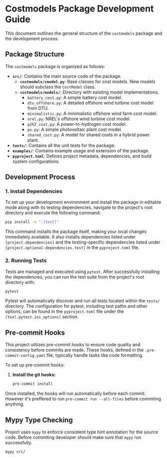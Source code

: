 # Costmodels Package Development Guide

This document outlines the general structure of the `costmodels` package and the development process.

## Package Structure

The `costmodels` package is organized as follows:

*   **`src/`**: Contains the main source code of the package.
    *   **`costmodels/cmodel.py`**: Base classes for cost models. New models should subclass the `CostModel` class.
    *   **`costmodels/models/`**: Directory with existing model implementations.
        *   `battery_cost.py`: A simple battery cost model.
        *   `dtu_offshore.py`: A detailed offshore wind turbine cost model from DTU.
        *   `minimalistic.py`: A minimalistic offshore wind farm cost model.
        *   `nrel.py`: NREL's offshore wind turbine cost model.
        *   `p2h2_cost.py`: A power-to-hydrogen cost model.
        *   `pv.py`: A simple photovoltaic plant cost model.
        *   `shared_cost.py`: A model for shared costs in a hybrid power plant.
*   **`tests/`**: Contains all the unit tests for the package.
*   **`examples/`**: Contains example usage and extension of the package.
*   **`pyproject.toml`**: Defines project metadata, dependencies, and build system configurations.

## Development Process

### 1. Install Dependencies

To set up your development environment and install the package in editable mode along with its testing dependencies, navigate to the project's root directory and execute the following command:

```bash
pip install -e ".[test]"
```

This command installs the package itself, making your local changes immediately available. It also installs dependencies listed under `[project.dependencies]` and the testing-specific dependencies listed under `[project.optional-dependencies.test]` in the `pyproject.toml` file.

### 2. Running Tests

Tests are managed and executed using `pytest`. After successfully installing the dependencies, you can run the test suite from the project's root directory with:

```bash
pytest
```

Pytest will automatically discover and run all tests located within the `tests/` directory. The configuration for pytest, including test paths and other options, can be found in the `pyproject.toml` file under the `[tool.pytest.ini_options]` section.

## Pre-commit Hooks

This project utilizes pre-commit hooks to ensure code quality and consistency before commits are made. These hooks, defined in the `.pre-commit-config.yaml` file, typically handle tasks like code formatting.

To set up pre-commit hooks:

1.  **Install the git hooks:**
    ```bash
    pre-commit install
    ```

Once installed, the hooks will run automatically before each commit. However it's preffered to run `pre-commit run --all-files` before commiting anything.

## Mypy Type Checking

Project uses `mypy` to enforce consistent type hint annotation for the source code. Before commiting developer should make sure that `mypy` run successfully.

```
mypy src/
```